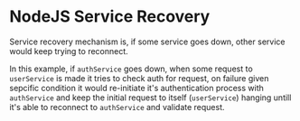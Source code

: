 # NodeJS Service Recovery

Service recovery mechanism is, if some service goes down, other service would keep trying to reconnect.

In this example, if `authService` goes down, when some request to `userService` is made it tries to check auth for request, on failure given sepcific condition it would re-initiate it's authentication process with `authService` and keep the initial request to itself (`userService`) hanging untill it's able to reconnect to `authService` and validate request.
